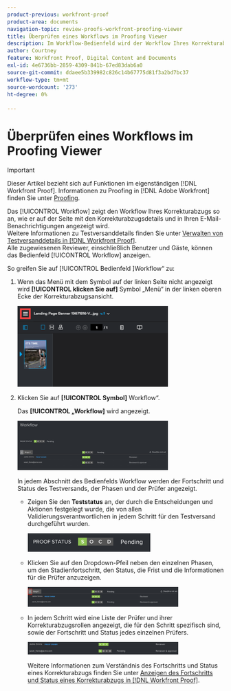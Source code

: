 ```yaml
---
product-previous: workfront-proof
product-area: documents
navigation-topic: review-proofs-workfront-proofing-viewer
title: Überprüfen eines Workflows im Proofing Viewer
description: Im Workflow-Bedienfeld wird der Workflow Ihres Korrekturabzugs so angezeigt, wie er auf der Seite mit den Korrekturabzugsdetails und in Ihren E-Mail-Benachrichtigungen angezeigt wird. Weitere Informationen zu Korrekturabzugsdetails finden Sie unter Verwalten von Korrekturabzugsdetails in Workfront Proof. Alle zugewiesenen Reviewer, einschließlich Benutzer und Gäste, können das Bedienfeld „Workflow“ anzeigen.
author: Courtney
feature: Workfront Proof, Digital Content and Documents
exl-id: 4e6736bb-2859-4309-841b-67ed83dab6a0
source-git-commit: ddaee5b339982c826c14b67775d81f3a2bd7bc37
workflow-type: tm+mt
source-wordcount: '273'
ht-degree: 0%

---
```


# Überprüfen eines Workflows im Proofing Viewer

>[!IMPORTANT]
>
>Dieser Artikel bezieht sich auf Funktionen im eigenständigen [!DNL Workfront Proof]. Informationen zu Proofing in [!DNL Adobe Workfront] finden Sie unter [Proofing](../../../review-and-approve-work/proofing/proofing.md).

Das [!UICONTROL Workflow] zeigt den Workflow Ihres Korrekturabzugs so an, wie er auf der Seite mit den Korrekturabzugsdetails und in Ihren E-Mail-Benachrichtigungen angezeigt wird.\
Weitere Informationen zu Testversanddetails finden Sie unter [Verwalten von Testversanddetails in [!DNL Workfront Proof]](../../../workfront-proof/wp-work-proofsfiles/manage-your-work/manage-proof-details.md).\
Alle zugewiesenen Reviewer, einschließlich Benutzer und Gäste, können das Bedienfeld [!UICONTROL Workflow] anzeigen.

So greifen Sie auf [!UICONTROL  Bedienfeld ]Workflow“ zu:

1. Wenn das Menü mit dem Symbol auf der linken Seite nicht angezeigt wird **[!UICONTROL klicken Sie auf]** Symbol „Menü“ in der linken oberen Ecke der Korrekturabzugsansicht.

   ![menu_icon_in_proofing_viewer.png](assets/menu-icon-in-proofing-viewer-350x188.png)

1. Klicken Sie auf **[!UICONTROL Symbol]** Workflow“.

   Das **[!UICONTROL „Workflow]** wird angezeigt.

   ![Workflow-Bedienfeld](assets/workflow-panel-350x115.png)

   In jedem Abschnitt des Bedienfelds Workflow werden der Fortschritt und Status des Testversands, der Phasen und der Prüfer angezeigt.

   * Zeigen Sie den **Teststatus** an, der durch die Entscheidungen und Aktionen festgelegt wurde, die von allen Validierungsverantwortlichen in jedem Schritt für den Testversand durchgeführt wurden.

     ![screen_shot_2018-05-01_10-23-53.png](assets/screenshot-2018-05-01-10-23-53-285x43.png)

   * Klicken Sie auf den Dropdown-Pfeil neben den einzelnen Phasen, um den Stadienfortschritt, den Status, die Frist und die Informationen für die Prüfer anzuzeigen.

     ![screen_shot_2018-05-01_at_2.01.22_PM.png](assets/screen-shot-2018-05-01-at-2.01.22-pm-350x46.png)

   * In jedem Schritt wird eine Liste der Prüfer und ihrer Korrekturabzugsrollen angezeigt, die für den Schritt spezifisch sind, sowie der Fortschritt und Status jedes einzelnen Prüfers.

     ![screen_shot_2018-05-01_at_10.33.37_AM.png](assets/screen-shot-2018-05-01-at-10.33.37-am-350x29.png)

     Weitere Informationen zum Verständnis des Fortschritts und Status eines Korrekturabzugs finden Sie unter [Anzeigen des Fortschritts und Status eines Korrekturabzugs in [!DNL Workfront Proof]](../../../workfront-proof/wp-work-proofsfiles/manage-your-work/view-progress-and-status-of-proof.md).
